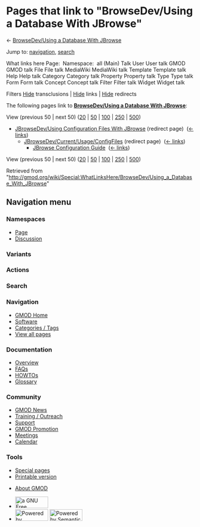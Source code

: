 <div id="mw-page-base" class="noprint">

</div>

<div id="mw-head-base" class="noprint">

</div>

<div id="content" class="mw-body" role="main">

<span id="top"></span>

<div id="mw-js-message" style="display:none;">

</div>



# <span dir="auto">Pages that link to "BrowseDev/Using a Database With JBrowse"</span>

<div id="bodyContent">

<div id="contentSub">

← <a
href="/mediawiki/index.php?title=BrowseDev/Using_a_Database_With_JBrowse&amp;redirect=no"
class="mw-redirect"
title="BrowseDev/Using a Database With JBrowse">BrowseDev/Using a
Database With JBrowse</a>

</div>

<div id="jump-to-nav" class="mw-jump">

Jump to: [navigation](#mw-navigation), [search](#p-search)

</div>

<div id="mw-content-text">

What links here Page:  Namespace:  all (Main) Talk User User talk GMOD
GMOD talk File File talk MediaWiki MediaWiki talk Template Template talk
Help Help talk Category Category talk Property Property talk Type Type
talk Form Form talk Concept Concept talk Filter Filter talk Widget
Widget talk

Filters
[Hide](/mediawiki/index.php?title=Special:WhatLinksHere/BrowseDev/Using_a_Database_With_JBrowse&hidetrans=1 "Special:WhatLinksHere/BrowseDev/Using a Database With JBrowse")
transclusions \|
[Hide](/mediawiki/index.php?title=Special:WhatLinksHere/BrowseDev/Using_a_Database_With_JBrowse&hidelinks=1 "Special:WhatLinksHere/BrowseDev/Using a Database With JBrowse")
links \|
[Hide](/mediawiki/index.php?title=Special:WhatLinksHere/BrowseDev/Using_a_Database_With_JBrowse&hideredirs=1 "Special:WhatLinksHere/BrowseDev/Using a Database With JBrowse")
redirects

The following pages link to
**<a href="/wiki/BrowseDev/Using_a_Database_With_JBrowse"
class="mw-redirect"
title="BrowseDev/Using a Database With JBrowse">BrowseDev/Using a
Database With JBrowse</a>**:

View (previous 50 \| next 50)
([20](/mediawiki/index.php?title=Special:WhatLinksHere/BrowseDev/Using_a_Database_With_JBrowse&limit=20 "Special:WhatLinksHere/BrowseDev/Using a Database With JBrowse")
\|
[50](/mediawiki/index.php?title=Special:WhatLinksHere/BrowseDev/Using_a_Database_With_JBrowse&limit=50 "Special:WhatLinksHere/BrowseDev/Using a Database With JBrowse")
\|
[100](/mediawiki/index.php?title=Special:WhatLinksHere/BrowseDev/Using_a_Database_With_JBrowse&limit=100 "Special:WhatLinksHere/BrowseDev/Using a Database With JBrowse")
\|
[250](/mediawiki/index.php?title=Special:WhatLinksHere/BrowseDev/Using_a_Database_With_JBrowse&limit=250 "Special:WhatLinksHere/BrowseDev/Using a Database With JBrowse")
\|
[500](/mediawiki/index.php?title=Special:WhatLinksHere/BrowseDev/Using_a_Database_With_JBrowse&limit=500 "Special:WhatLinksHere/BrowseDev/Using a Database With JBrowse"))

- [JBrowseDev/Using Configuration Files With
  JBrowse](/mediawiki/index.php?title=JBrowseDev/Using_Configuration_Files_With_JBrowse&redirect=no "JBrowseDev/Using Configuration Files With JBrowse")
  (redirect page) ‎ <span class="mw-whatlinkshere-tools">([←
  links](/mediawiki/index.php?title=Special:WhatLinksHere&target=JBrowseDev%2FUsing+Configuration+Files+With+JBrowse "Special:WhatLinksHere"))</span>
  - [JBrowseDev/Current/Usage/ConfigFiles](/mediawiki/index.php?title=JBrowseDev/Current/Usage/ConfigFiles&redirect=no "JBrowseDev/Current/Usage/ConfigFiles")
    (redirect page) ‎ <span class="mw-whatlinkshere-tools">([←
    links](/mediawiki/index.php?title=Special:WhatLinksHere&target=JBrowseDev%2FCurrent%2FUsage%2FConfigFiles "Special:WhatLinksHere"))</span>
    - [JBrowse Configuration
      Guide](/wiki/JBrowse_Configuration_Guide "JBrowse Configuration Guide")
      ‎ <span class="mw-whatlinkshere-tools">([←
      links](/mediawiki/index.php?title=Special:WhatLinksHere&target=JBrowse+Configuration+Guide "Special:WhatLinksHere"))</span>

View (previous 50 \| next 50)
([20](/mediawiki/index.php?title=Special:WhatLinksHere/BrowseDev/Using_a_Database_With_JBrowse&limit=20 "Special:WhatLinksHere/BrowseDev/Using a Database With JBrowse")
\|
[50](/mediawiki/index.php?title=Special:WhatLinksHere/BrowseDev/Using_a_Database_With_JBrowse&limit=50 "Special:WhatLinksHere/BrowseDev/Using a Database With JBrowse")
\|
[100](/mediawiki/index.php?title=Special:WhatLinksHere/BrowseDev/Using_a_Database_With_JBrowse&limit=100 "Special:WhatLinksHere/BrowseDev/Using a Database With JBrowse")
\|
[250](/mediawiki/index.php?title=Special:WhatLinksHere/BrowseDev/Using_a_Database_With_JBrowse&limit=250 "Special:WhatLinksHere/BrowseDev/Using a Database With JBrowse")
\|
[500](/mediawiki/index.php?title=Special:WhatLinksHere/BrowseDev/Using_a_Database_With_JBrowse&limit=500 "Special:WhatLinksHere/BrowseDev/Using a Database With JBrowse"))

</div>

<div class="printfooter">

Retrieved from
"<http://gmod.org/wiki/Special:WhatLinksHere/BrowseDev/Using_a_Database_With_JBrowse>"

</div>

<div id="catlinks" class="catlinks catlinks-allhidden">

</div>

<div class="visualClear">

</div>

</div>

</div>

<div id="mw-navigation">

## Navigation menu

<div id="mw-head">



<div id="left-navigation">

<div id="p-namespaces" class="vectorTabs" role="navigation"
aria-labelledby="p-namespaces-label">

### Namespaces

- <span id="ca-nstab-main"><a href="/wiki/BrowseDev/Using_a_Database_With_JBrowse" accesskey="c"
  title="View the content page [c]">Page</a></span>
- <span id="ca-talk"><a
  href="/mediawiki/index.php?title=Talk:BrowseDev/Using_a_Database_With_JBrowse&amp;action=edit&amp;redlink=1"
  accesskey="t"
  title="Discussion about the content page [t]">Discussion</a></span>

</div>

<div id="p-variants" class="vectorMenu emptyPortlet" role="navigation"
aria-labelledby="p-variants-label">

### 

### Variants[](#)

<div class="menu">

</div>

</div>

</div>

<div id="right-navigation">



<div id="p-cactions" class="vectorMenu emptyPortlet" role="navigation"
aria-labelledby="p-cactions-label">

### Actions[](#)

<div class="menu">

</div>

</div>

<div id="p-search" role="search">

### Search

<div id="simpleSearch">

</div>

</div>

</div>

</div>

<div id="mw-panel">

<div id="p-logo" role="banner">

<a href="/wiki/Main_Page"
style="background-image: url(http://gmod.org/images/GMOD-cogs.png);"
title="Visit the main page"></a>

</div>

<div id="p-Navigation" class="portal" role="navigation"
aria-labelledby="p-Navigation-label">

### Navigation

<div class="body">

- <span id="n-GMOD-Home">[GMOD Home](/wiki/Main_Page)</span>
- <span id="n-Software">[Software](/wiki/GMOD_Components)</span>
- <span id="n-Categories-.2F-Tags">[Categories /
  Tags](/wiki/Categories)</span>
- <span id="n-View-all-pages">[View all
  pages](/wiki/Special:AllPages)</span>

</div>

</div>

<div id="p-Documentation" class="portal" role="navigation"
aria-labelledby="p-Documentation-label">

### Documentation

<div class="body">

- <span id="n-Overview">[Overview](/wiki/Overview)</span>
- <span id="n-FAQs">[FAQs](/wiki/Category:FAQ)</span>
- <span id="n-HOWTOs">[HOWTOs](/wiki/Category:HOWTO)</span>
- <span id="n-Glossary">[Glossary](/wiki/Glossary)</span>

</div>

</div>

<div id="p-Community" class="portal" role="navigation"
aria-labelledby="p-Community-label">

### Community

<div class="body">

- <span id="n-GMOD-News">[GMOD News](/wiki/GMOD_News)</span>
- <span id="n-Training-.2F-Outreach">[Training /
  Outreach](/wiki/Training_and_Outreach)</span>
- <span id="n-Support">[Support](/wiki/Support)</span>
- <span id="n-GMOD-Promotion">[GMOD
  Promotion](/wiki/GMOD_Promotion)</span>
- <span id="n-Meetings">[Meetings](/wiki/Meetings)</span>
- <span id="n-Calendar">[Calendar](/wiki/Calendar)</span>

</div>

</div>

<div id="p-tb" class="portal" role="navigation"
aria-labelledby="p-tb-label">

### Tools

<div class="body">

- <span id="t-specialpages"><a href="/wiki/Special:SpecialPages" accesskey="q"
  title="A list of all special pages [q]">Special pages</a></span>
- <span id="t-print"><a
  href="/mediawiki/index.php?title=Special:WhatLinksHere/BrowseDev/Using_a_Database_With_JBrowse&amp;printable=yes"
  rel="alternate" accesskey="p"
  title="Printable version of this page [p]">Printable version</a></span>

</div>

</div>

</div>

</div>

<div id="footer" role="contentinfo">

- <span id="footer-places-about">[About
  GMOD](/wiki/GMOD:About "GMOD:About")</span>

<!-- -->

- <span id="footer-copyrightico">[<img src="http://www.gnu.org/graphics/gfdl-logo-small.png" width="88"
  height="31" alt="a GNU Free Documentation License" />](http://www.gnu.org/licenses/fdl-1.3.html)</span>
- <span id="footer-poweredbyico">[<img src="/mediawiki/skins/common/images/poweredby_mediawiki_88x31.png"
  width="88" height="31" alt="Powered by MediaWiki" />](//www.mediawiki.org/)
  [<img
  src="/mediawiki/extensions/SemanticMediaWiki/includes/../resources/images/smw_button.png"
  width="88" height="31" alt="Powered by Semantic MediaWiki" />](https://www.semantic-mediawiki.org/wiki/Semantic_MediaWiki)</span>

<div style="clear:both">

</div>

</div>
